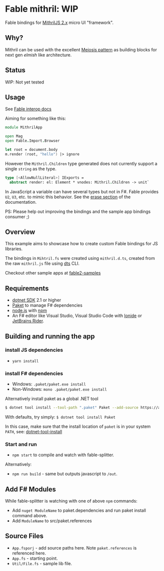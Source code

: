 # Fable mithril: WIP

Fable bindings for [MithrilJS 2.x](https://github.com/MithrilJS/mithril.js) micro UI "framework".

## Why?

Mithril can be used with the excellent [Meiosis pattern](https://meiosis.js.org/) as building blocks for next gen _elmish_ like architecture.

## Status

WIP: Not yet tested

## Usage

See [Fable interop docs](https://fable.io/docs/interacting.html)

Aiming for something like this:

```fsharp
module MithrilApp

open Mag
open Fable.Import.Browser

let root = document.body
m.render (root, "hello") |> ignore
```

However the `Mithril.Children` type generated does not currently support a single `string` as the type.

```fsharp
type [<AllowNullLiteral>] IExports =
  abstract render: el: Element * vnodes: Mithril.Children -> unit`
```

In JavaScript a variable can have several types but not in F#. Fable provides `U2`, `U3`, etc. to mimic this behavior. See the [erase section](https://fable.io/docs/interacting.html#erase-attribute) of the documentation.

PS: Please help out improving the bindings and the sample app bindings consumer ;)

## Overview

This example aims to showcase how to create custom Fable bindings for JS libraries.

The bindings in `Mihtril.fs` were created using `mithril.d.ts`, created from the raw `mithril.js` file using [dts](https://github.com/Microsoft/dts-gen#how-do-i-use-it) CLI.

Checkout other sample apps at [fable2-samples](https://github.com/fable2-samples)

## Requirements

- [dotnet SDK](https://www.microsoft.com/net/download/core) 2.1 or higher
- [Paket](https://fsprojects.github.io/Paket/installation.html) to manage F# dependencies
- [node.js](https://nodejs.org) with [npm](https://www.npmjs.com/)
- An F# editor like Visual Studio, Visual Studio Code with [Ionide](http://ionide.io/) or [JetBrains Rider](https://www.jetbrains.com/rider/).

## Building and running the app

### install JS dependencies

- `yarn install`

### install F# dependencies

- Windows: `.paket/paket.exe install`
- Non-Windows: `mono .paket/paket.exe install`

Alternatively install paket as a global .NET tool

```bash
$ dotnet tool install --tool-path ".paket" Paket --add-source https://api.nuget.org/v3/index.json --framework netcoreapp2.1
```

With defaults, try simply: `$ dotnet tool install Paket`

In this case, make sure that the install location of `paket` is in your system `PATH`, see: [dotnet-tool-install](https://docs.microsoft.com/en-us/dotnet/core/tools/dotnet-tool-install)

### Start and run

- `npm start` to compile and watch with fable-splitter.

Alternatively:

- `npm run build` - same but outputs javascript to `/out`.

## Add F# Modules

While fable-splitter is watching with one of above `npm` commands:

- Add `nuget ModuleName` to paket.dependencies and run paket install command above.
- Add `ModuleName` to src/paket.references

## Source Files

- `App.fsporj` - add source paths here. Note `paket.references` is referenced here.
- `App.fs` - starting point.
- `Util/File.fs` - sample lib file.
